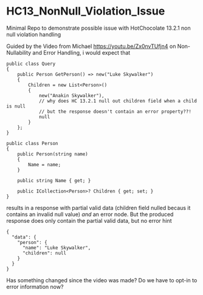 # HC13_NonNull_Violation_Issue
Minimal Repo to demonstrate possible issue with HotChocolate 13.2.1 non null violation handling

Guided by the Video from Michael https://youtu.be/Zx0nvTUfjn4 on Non-Nullability and Error Handling, i would expect that

    public class Query
    {
        public Person GetPerson() => new("Luke Skywalker")
        {
            Children = new List<Person>()
            {
                new("Anakin Skywalker"),
                // why does HC 13.2.1 null out children field when a child is null
                // but the response doesn't contain an error property??!
                null
            }
        };
    }

    public class Person
    {
        public Person(string name)
        {
            Name = name;
        }

        public string Name { get; }

        public ICollection<Person>? Children { get; set; }
    }
 
results in a response with partial valid data (children field nulled becaus it contains an invalid null value) *and* an error node.
But the produced response does only contain the partial valid data, but no error hint
  
    {
      "data": {
        "person": {
          "name": "Luke Skywalker",
          "children": null
        }
      }
    }
  
Has something changed since the video was made?
Do we have to opt-in to error information now?
